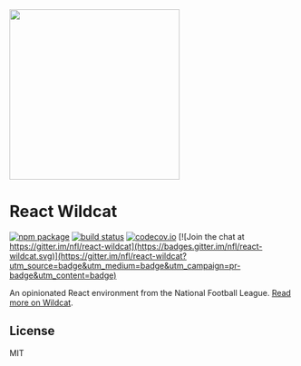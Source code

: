 <img src="http://static.nfl.com/static/content/public/static/img/logos/nfl-engineering-light.svg" width="300" />

# React Wildcat

[![npm package](https://img.shields.io/npm/v/react-wildcat.svg?style=flat-square)](https://www.npmjs.org/package/react-wildcat)
[![build status](https://img.shields.io/travis/nfl/react-wildcat/master.svg?style=flat-square)](https://travis-ci.org/nfl/react-wildcat)
[![codecov.io](https://codecov.io/github/nfl/react-wildcat/coverage.svg?branch=master)](https://codecov.io/github/nfl/react-wildcat?branch=master)
[![Join the chat at https://gitter.im/nfl/react-wildcat](https://badges.gitter.im/nfl/react-wildcat.svg)](https://gitter.im/nfl/react-wildcat?utm_source=badge&utm_medium=badge&utm_campaign=pr-badge&utm_content=badge)

An opinionated React environment from the National Football League. [Read more on Wildcat](https://medium.com/nfl-engineers/nfl-react-84e9cd11d384#.rlwui1p4z).

## License

MIT
